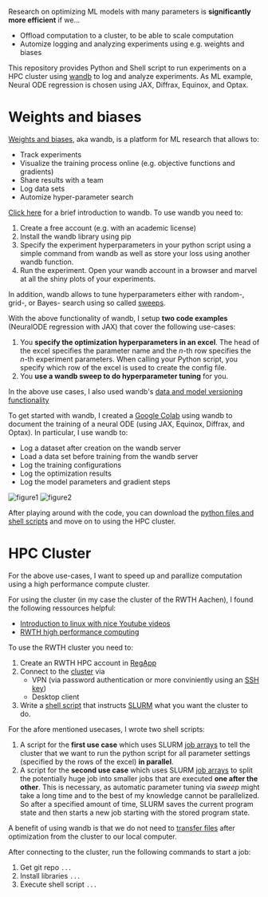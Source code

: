 Research on optimizing ML models with many parameters is **significantly more efficient** if we...
- Offload computation to a cluster, to be able to scale computation
- Automize logging and analyzing experiments using e.g. weights and biases

This repository provides Python and Shell script to run experiments on a HPC cluster using [wandb](https://wandb.ai/site) to log and analyze experiments.
As ML example, Neural ODE regression is chosen using JAX, Diffrax, Equinox, and Optax.

# Weights and biases
[Weights and biases](https://wandb.ai/site), aka wandb, is a platform for ML research that allows to:
- Track experiments
- Visualize the training process online (e.g. objective functions and gradients)
- Share results with a team
- Log data sets
- Automize hyper-parameter search

[Click here](https://theaisummer.com/weights-and-biases-tutorial/) for a brief introduction to wandb. To use wandb you need to:
1) Create a free account (e.g. with an academic license)
2) Install the wandb library using pip
3) Specify the experiment hyperparameters in your python script using a simple command from wandb as well as store your loss using another wandb function.
4) Run the experiment. Open your wandb account in a browser and marvel at all the shiny plots of your experiments.

In addition, wandb allows to tune hyperparameters either with random-, grid-, or Bayes- search using so called [sweeps](https://docs.wandb.ai/guides/sweeps).

With the above functionality of wandb, I setup **two code examples** (NeuralODE regression with JAX) that cover the following use-cases:
1) You **specify the optimization hyperparameters in an excel**. The head of the excel specifies the parameter name and the $n$-th row specifies the $n$-th experiment parameters. When calling your Python script, you specify which row of the excel is used to create the config file.
2) You **use a wandb sweep to do hyperparameter tuning** for you.

In the above use cases,  I also used wandb's [data and model versioning functionality](https://theaisummer.com/weights-and-biases-tutorial/)

To get started with wandb, I created a [Google Colab]() using wandb to document the training of a neural ODE (using JAX, Equinox, Diffrax, and Optax). In particular, I use wandb to:
- Log a dataset after creation on the wandb server
- Load a data set before training from the wandb server
- Log the training configurations
- Log the optimization results
- Log the model parameters and gradient steps

![figure1](https://github.com/AndReGeist/wandb_cluster_neuralode/blob/main/images/Pasted%20image%2020230322135007.png)
![figure2](https://github.com/AndReGeist/wandb_cluster_neuralode/blob/main/images/Pasted%20image%2020230322134947.png)

After playing around with the code, you can download the [python files and shell scripts]() and move on to using the HPC cluster.

# HPC Cluster
For the above use-cases, I want to speed up and parallize computation using a high performance compute cluster.

For using the cluster (in my case the cluster of the RWTH Aachen), I found the following ressources helpful:
- [Introduction to linux with nice Youtube videos](https://hpc-wiki.info/hpc/Introduction_to_Linux_in_HPC)
- [RWTH high performance computing](https://help.itc.rwth-aachen.de/service/rhr4fjjutttf/)

To use the RWTH cluster you need to:
1) Create an RWTH HPC account in [RegApp](https://regapp.itc.rwth-aachen.de) 
2) Connect to the [cluster](https://help.itc.rwth-aachen.de/service/rhr4fjjutttf/article/b3027aeb8fd64f3d853e8ce70fbcfbe7/) via
	- VPN (via password authentication or more conviniently using an [SSH key](https://hpc-wiki.info/hpc/Introduction_to_Linux_in_HPC/SSH_Connections))
	- Desktop client
3) Write a [shell script](https://hpc-wiki.info/hpc/Introduction_to_Linux_in_HPC/Shell_scripting) that instructs [SLURM](https://hpc-wiki.info/hpc/SLURM) what you want the cluster to do.

For the afore mentioned usecases,  I wrote two shell scripts:
1) A script for the **first use case** which uses SLURM [job arrays](https://hpc-wiki.info/hpc/SLURM#Array%20and%20Chain%20Jobs) to tell the cluster that we want to run the python script for all parameter settings (specified by the rows of the excel) **in parallel**.
2) A script for the **second use case** which uses SLURM [job arrays](https://hpc-wiki.info/hpc/SLURM#Array%20and%20Chain%20Jobs) to split the potentially huge job into smaller jobs that are executed **one after the other**. This is necessary, as automatic parameter tuning via *sweep* might take a long time and to the best of my knowledge cannot be parallelized. So after a specified amount of time, SLURM saves the current program state and then starts a new job starting with the stored program state.

A benefit of using wandb is that we do not need to [transfer files](https://www.youtube.com/watch?v=gOYsbBxKXas) after optimization from the cluster to our local computer.

After connecting to the cluster, run the following commands to start a job:
1) Get git repo `...`
2) Install libraries `...`
3) Execute shell script `...`
